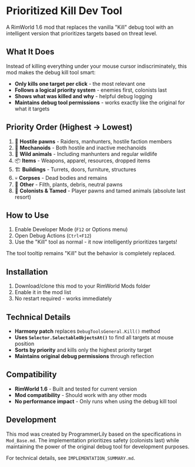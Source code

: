 # Prioritized Kill Dev Tool

A RimWorld 1.6 mod that replaces the vanilla "Kill" debug tool with an intelligent version that prioritizes targets based on threat level.

## What It Does

Instead of killing everything under your mouse cursor indiscriminately, this mod makes the debug kill tool smart:

- **Only kills one target per click** - the most relevant one
- **Follows a logical priority system** - enemies first, colonists last  
- **Shows what was killed and why** - helpful debug logging
- **Maintains debug tool permissions** - works exactly like the original for what it targets

## Priority Order (Highest → Lowest)

1. 🎯 **Hostile pawns** - Raiders, manhunters, hostile faction members
2. 🤖 **Mechanoids** - Both hostile and inactive mechanoids
3. 🐺 **Wild animals** - Including manhunters and regular wildlife
4. 📦 **Items** - Weapons, apparel, resources, dropped items
5. 🏗️ **Buildings** - Turrets, doors, furniture, structures
6. 💀 **Corpses** - Dead bodies and remains
7. 🌿 **Other** - Filth, plants, debris, neutral pawns
8. 👥 **Colonists & Tamed** - Player pawns and tamed animals (absolute last resort)

## How to Use

1. Enable Developer Mode (`F12` or Options menu)
2. Open Debug Actions (`Ctrl+F12`)
3. Use the "Kill" tool as normal - it now intelligently prioritizes targets!

The tool tooltip remains "Kill" but the behavior is completely replaced.

## Installation

1. Download/clone this mod to your RimWorld Mods folder
2. Enable it in the mod list
3. No restart required - works immediately

## Technical Details

- **Harmony patch** replaces `DebugToolsGeneral.Kill()` method
- **Uses `Selector.SelectableObjectsAt()`** to find all targets at mouse position
- **Sorts by priority** and kills only the highest priority target
- **Maintains original debug permissions** through reflection

## Compatibility

- **RimWorld 1.6** - Built and tested for current version
- **Mod compatibility** - Should work with any other mods
- **No performance impact** - Only runs when using the debug kill tool

## Development

This mod was created by ProgrammerLily based on the specifications in `Mod_Base.md`. The implementation prioritizes safety (colonists last) while maintaining the power of the original debug tool for development purposes.

For technical details, see `IMPLEMENTATION_SUMMARY.md`.
